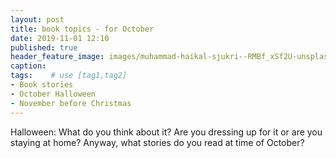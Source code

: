```yaml
---
layout: post
title: book topics - for October
date: 2019-11-01 12:10
published: true
header_feature_image: images/muhammad-haikal-sjukri--RMBf_xSf2U-unsplash.jpg
caption:
tags:    # use [tag1,tag2]
- Book stories
- October Halloween
- November before Christmas
---
```

Halloween: What do you think about it? Are you dressing up for it or are you staying at home? Anyway, what stories do you read at time of October?
